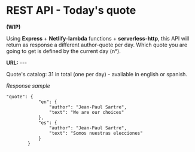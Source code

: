 # REST API - Today's quote

**(WIP)**

Using **Express** + **Netlify-lambda** functions + **serverless-http**, this API will return as response a different author-quote per day.
Which quote you are going to get is defined by the current day (n°).

**URL:** ---

Quote's catalog: 31 in total (one per day) - available in english or spanish.

*Response sample*
```
"quote": {
            "en": {
                "author": "Jean-Paul Sartre",
                "text": "We are our choices"
            },
            "es": {
                "author": "Jean-Paul Sartre",
                "text": "Somos nuestras elecciones"
            }
        }
```
